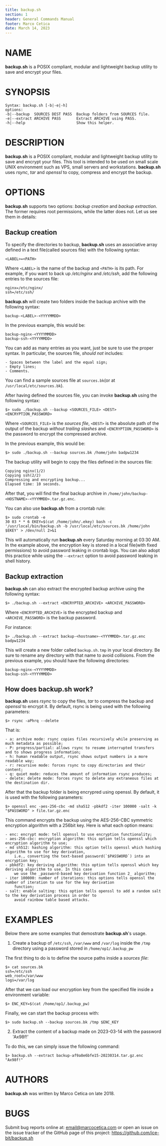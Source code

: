 ```yaml
---
title: backup.sh
section: 1
header: General Commands Manual
footer: Marco Cetica
date: March 14, 2023
---
```


# NAME
**backup.sh** is a POSIX compliant, modular and lightweight backup utility to save and encrypt your files.

# SYNOPSIS
```
Syntax: backup.sh [-b|-e|-h]
options:
-b|--backup  SOURCES DEST PASS  Backup folders from SOURCES file.
-e|--extract ARCHIVE PASS       Extract ARCHIVE using PASS.
-h|--help                       Show this helper.
```

# DESCRIPTION
**backup.sh** is a POSIX compliant, modular and lightweight backup utility to save and encrypt your files. 
This tool is intended to be used on small scale UNIX environment such as VPS, small servers and workstations. 
**backup.sh** uses _rsync_, _tar_ and _openssl_ to copy, compress and encrypt the backup.

# OPTIONS
**backup.sh** supports two options: _backup creation_ and _backup extraction_.
The former requires root permissions, while the latter does not. Let us see them in details:

## Backup creation
To specify the directories to backup, **backup.sh** uses an associative array defined in a text file(called sources file) 
with the following syntax:

```
<LABEL>=<PATH>
```

Where `<LABEL>` is the name of the backup and `<PATH>` is its path. 
For example, if you want to back up _/etc/nginx_ and _/etc/ssh_, add the following entries to the sources file:

```
nginx=/etc/nginx/
ssh=/etc/ssh/
```

**backup.sh** will create two folders inside the backup archive with the following syntax:

```
backup-<LABEL>-<YYYYMMDD>
```

In the previous example, this would be:

```
backup-nginx-<YYYYMMDD>
backup-ssh-<YYYYMMDD>
```

You can add as many entries as you want, just be sure to use the proper syntax. 
In particular, the sources file, _should not_ includes:

    - Spaces between the label and the equal sign;  
    - Empty lines;  
    - Comments.  

You can find a sample sources file at `sources.bk`(or at `/usr/local/etc/sources.bk`).

After having defined the sources file, you can invoke **backup.sh** using the following syntax:
```
$> sudo ./backup.sh --backup <SOURCES_FILE> <DEST> <ENCRYPTION_PASSWORD>
```

Where `<SOURCES_FILE>` is the _sources file_, `<DEST>` is the absolute path of the output of the backup _without trailing slashes_ 
and `<ENCRYPTION_PASSWORD>` is the password to encrypt the compressed archive.

In the previous example, this would be:

```
$> sudo ./backup.sh --backup sources.bk /home/john badpw1234
```

The backup utility will begin to copy the files defined in the sources file:

```
Copying nginx(1/2)
Copying ssh(2/2)
Compressing and encrypting backup...
Elapsed time: 10 seconds.
```

After that, you will find the final backup archive in `/home/john/backup-<HOSTNAME>-<YYYMMDD>.tar.gz.enc`.

You can also use **backup.sh** from a crontab rule:

```
$> sudo crontab -e
30 03 * * 6 EKEY=$(cat /home/john/.ekey) bash -c '/usr/local/bin/backup.sh -b /usr/local/etc/sources.bk /home/john $EKEY' > /dev/null 2>&1
```

This will automatically run **backup.sh** every Saturday morning at 03:30 AM. 
In the example above, the encryption key is stored in a local file(with fixed permissions) to avoid password leaking in crontab logs. 
You can also adopt this practice while using the `--extract` option to avoid password leaking in shell history.

## Backup extraction
**backup.sh** can also extract the encrypted backup archive using the following syntax:

```
$> ./backup.sh --extract <ENCRYPTED_ARCHIVE> <ARCHIVE_PASSWORD>
```

Where `<ENCRYPTED_ARCHIVE>` is the encrypted backup and `<ARCHIVE_PASSWORD>` is the backup password.

For instance:
```
$> ./backup.sh --extract backup-<hostname>-<YYYMMDD>.tar.gz.enc badpw1234
```

This will create a new folder called `backup.sh.tmp` in your local directory. 
Be sure to rename any directory with that name to avoid collisions. From the previous example, you should have the following directories:

```
backup-nginx-<YYYYMMDD>
backup-ssh-<YYYYMMDD>
```

## How does backup.sh work?
**backup.sh** uses _rsync_ to copy the files, _tar_ to compress the backup and _openssl_ to encrypt it. 
By default, rsync is being used with the following parameters:

```
$> rsync -aPhrq --delete
```

That is:

    - a: archive mode: rsync copies files recursively while preserving as much metadata as possible;  
    - P: progress/partial: allows rsync to resume interrupted transfers and to shows progress information;  
    - h: human readable output, rsync shows output numbers in a more readable way;  
    - r: recursive mode: forces rsync to copy directories and their content;  
    - q: quiet mode: reduces the amount of information rsync produces;  
    - delete: delete mode: forces rsync to delete any extraneous files at the destination dir.


After that the backup folder is being encrypred using openssl. By default, it is used with the following parameters:


```
$> openssl enc -aes-256-cbc -md sha512 -pbkdf2 -iter 100000 -salt -k "$PASSWORD" > file.tar.gz.enc
```

This command encrypts the backup using the AES-256-CBC symmetric encryption algorithm with a 256bit key. Here is what each option means:

    - enc: encrypt mode: tell openssl to use encryption functionality;  
    - aes-256-cbc: encryption algorithm: this option tells openssl which encryption algorithm to use;  
    - md sh512: hashing algorithm: this option tells openssl which hashing algorithm to use for key derivation,
        i.e., converting the text-based password(`$PASSWORD`) into an encryption key;  
    - pbkdf2: key deriving algorithm: this option tells openssl which key deriving algorithm to use. In this case
        we use the _password-based key derivation function 2_ algorithm;  
    - iter 100000: number of iterations: this options tells openssl the number of iteration to use for the key derivation
        function;  
    - salt: enable salting: this option tells openssl to add a random salt to the key derivation process in order to 
        avoid rainbow table based attacks.

# EXAMPLES
Below there are some examples that demostrate **backup.sh**'s usage.

1. Create a backup of `/etc/ssh`, `/var/www` and `/var/log` inside the `/tmp` directory using a password
stored in `/home/op1/.backup_pw`

The first thing to do is to define the source paths inside a _sources file_:

```
$> cat sources.bk
ssh=/etc/ssh
web_root=/var/www
logs=/var/log
```

After that we can load our encryption key from the specified file inside a environment variable:

```
$> ENC_KEY=$(cat /home/op1/.backup_pw)
```

Finally, we can start the backup process with:

```
$> sudo backup.sh --backup sources.bk /tmp $ENC_KEY
```



2. Extract the content of a backup made on 2023-03-14 with the password 'Ax98f!'

To do this, we can simply issue the following command:

```
$> backup.sh --extract backup-af9a8e6bfe15-20230314.tar.gz.enc "Ax98f!"
```

# AUTHORS
**backup.sh** was written by Marco Cetica on late 2018.

# BUGS
Submit bug reports online at: <email@marcocetica.com> or open an issue 
on the issue tracker of the GitHub page of this project: https://github.com/ice-bit/backup.sh
